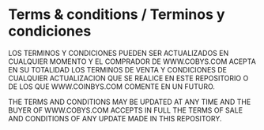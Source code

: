 # Terms & conditions / Terminos y condiciones

LOS TERMINOS Y CONDICIONES PUEDEN SER ACTUALIZADOS EN CUALQUIER MOMENTO Y EL COMPRADOR DE WWW.COBYS.COM ACEPTA EN SU TOTALIDAD LOS TERMINOS DE VENTA Y CONDICIONES DE CUALQUIER ACTUALIZACION QUE SE REALICE EN ESTE REPOSITORIO O DE LOS QUE WWW.COINBYS.COM COMENTE EN UN FUTURO.

THE TERMS AND CONDITIONS MAY BE UPDATED AT ANY TIME AND THE BUYER OF WWW.COBYS.COM ACCEPTS IN FULL THE TERMS OF SALE AND CONDITIONS OF ANY UPDATE MADE IN THIS REPOSITORY.
